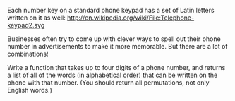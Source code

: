 Each number key on a standard phone keypad has a set of Latin letters written on it as well: http://en.wikipedia.org/wiki/File:Telephone-keypad2.svg

Businesses often try to come up with clever ways to spell out their phone number in advertisements to make it more memorable. But there are a lot of combinations!

Write a function that takes up to four digits of a phone number, and returns a list of all of the words (in alphabetical order) that can be written on the phone with that number. (You should return all permutations, not only English words.)